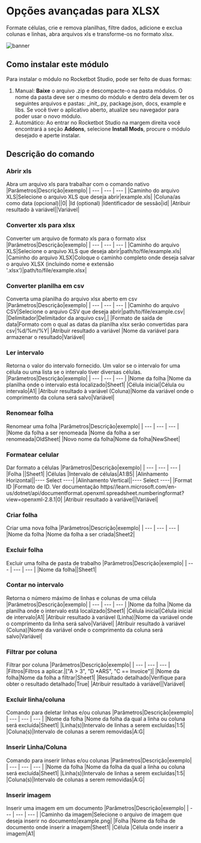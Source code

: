 



# Opções avançadas para XLSX
  
Formate células, crie e remova planilhas, filtre dados, adicione e exclua colunas e linhas, abra arquivos xls e transforme-os no formato xlsx.  

  
![banner](imgs/Banner_AdvancedXLSX.png)
## Como instalar este módulo
  
Para instalar o módulo no Rocketbot Studio, pode ser feito de duas formas:
1. Manual: __Baixe__ o arquivo .zip e descompacte-o na pasta módulos. O nome da pasta deve ser o mesmo do módulo e dentro dela devem ter os seguintes arquivos e pastas: \__init__.py, package.json, docs, example e libs. Se você tiver o aplicativo aberto, atualize seu navegador para poder usar o novo módulo.
2. Automático: Ao entrar no Rocketbot Studio na margem direita você encontrará a seção **Addons**, selecione **Install Mods**, procure o módulo desejado e aperte instalar.  


## Descrição do comando

### Abrir xls
  
Abra um arquivo xls para trabalhar com o comando nativo
|Parâmetros|Descrição|exemplo|
| --- | --- | --- |
|Caminho do arquivo XLS|Selecione o arquivo XLS que deseja abrir|example.xls|
|Coluna/as como data (opcional)||0|
|Id (optional) |Identificador de sessão|id|
|Atribuir resultado à variável||Variável|

### Converter xls para xlsx
  
Converter um arquivo de formato xls para o formato xlsx
|Parâmetros|Descrição|exemplo|
| --- | --- | --- |
|Caminho do arquivo XLS|Selecione o arquivo XLS que deseja abrir|path/to/file/example.xls|
|Caminho do arquivo XLSX|Coloque o caminho completo onde deseja salvar o arquivo XLSX (incluindo nome e extensão '.xlsx')|path/to/file/example.xlsx|

### Converter planilha em csv
  
Converta uma planilha do arquivo xlsx aberto em csv
|Parâmetros|Descrição|exemplo|
| --- | --- | --- |
|Caminho do arquivo CSV|Selecione o arquivo CSV que deseja abrir|path/to/file/example.csv|
|Delimitador|Delimitador da arquivo csv|,|
|Formato de saída de data|Formato com o qual as datas da planilha xlsx serão convertidas para csv|%d/%m/%Y|
|Atribuir resultado a variável |Nome da variável para armazenar o resultado|Variável|

### Ler intervalo
  
Retorna o valor do intervalo fornecido. Um valor se o intervalo for uma célula ou uma lista se o intervalo tiver diversas células.
|Parâmetros|Descrição|exemplo|
| --- | --- | --- |
|Nome da folha |Nome da planilha onde o intervalo está localizado|Sheet1|
|Célula inicial|Célula ou intervalo|A1|
|Atribuir resultado à variável (Coluna)|Nome da variável onde o comprimento da coluna será salvo|Variável|

### Renomear folha
  
Renomear uma folha
|Parâmetros|Descrição|exemplo|
| --- | --- | --- |
|Nome da folha a ser renomeada |Nome da folha a ser renomeada|OldSheet|
|Novo nome da folha|Nome da folha|NewSheet|

### Formatear celular
  
Dar formato a células
|Parâmetros|Descrição|exemplo|
| --- | --- | --- |
|Folha ||Sheet1|
|Células |Intervalo de células|A1:B5|
|Alinhamento Horizontal||---- Select ----|
|Alinhamento Vertical||---- Select ----|
|Format ID |Formato de ID. Ver documentação https//learn.microsoft.com/en-us/dotnet/api/documentformat.openxml.spreadsheet.numberingformat?view=openxml-2.8.1|0|
|Atribuir resultado à variável||Variável|

### Criar folha
  
Criar uma nova folha
|Parâmetros|Descrição|exemplo|
| --- | --- | --- |
|Nome da folha |Nome da folha a ser criada|Sheet2|

### Excluir folha
  
Excluir uma folha de pasta de trabalho
|Parâmetros|Descrição|exemplo|
| --- | --- | --- |
|Nome da folha||Sheet1|

### Contar no intervalo
  
Retorna o número máximo de linhas e colunas de uma célula
|Parâmetros|Descrição|exemplo|
| --- | --- | --- |
|Nome da folha |Nome da planilha onde o intervalo está localizado|Sheet1|
|Célula inicial|Célula inicial de intervalo|A1|
|Atribuir resultado à variável (Linha)|Nome da variável onde o comprimento da linha será salvo|Variável|
|Atribuir resultado à variável (Coluna)|Nome da variável onde o comprimento da coluna será salvo|Variável|

### Filtrar por coluna
  
Filtrar por coluna
|Parâmetros|Descrição|exemplo|
| --- | --- | --- |
|Filtros|Filtros a aplicar.|["A > 3", "D *ARS", "C == Invoice"]|
|Nome da folha|Nome da folha a filtrar|Sheet1|
|Resultado detalhado|Verifique para obter o resultado detalhado|True|
|Atribuir resultado à variável||Variável|

### Excluir linha/coluna
  
Comando para deletar linhas e/ou colunas
|Parâmetros|Descrição|exemplo|
| --- | --- | --- |
|Nome da folha |Nome da folha da qual a linha ou coluna será excluída|Sheet1|
|Linha(s)|Intervalo de linhas a serem excluídas|1:5|
|Coluna(s)|Intervalo de colunas a serem removidas|A:G|

### Inserir Linha/Coluna
  
Comando para inserir linhas e/ou colunas
|Parâmetros|Descrição|exemplo|
| --- | --- | --- |
|Nome da folha |Nome da folha da qual a linha ou coluna será excluída|Sheet1|
|Linha(s)|Intervalo de linhas a serem excluídas|1:5|
|Coluna(s)|Intervalo de colunas a serem removidas|A:G|

### Inserir imagem
  
Inserir uma imagem em um documento
|Parâmetros|Descrição|exemplo|
| --- | --- | --- |
|Caminho da imagem|Selecione o arquivo de imagem que deseja inserir no documento|example.png|
|Folha |Nome da folha de documento onde inserir a imagem|Sheet1|
|Célula |Célula onde inserir a imagem|A1|
